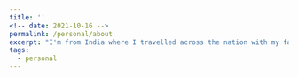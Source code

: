 ```yaml
---
title: ''
<!-- date: 2021-10-16 -->
permalink: /personal/about
excerpt: "I'm from India where I travelled across the nation with my family and grew up studying in multiple schools. Interacting with people from varied backgrounds and experiencing many diverse cultures from a young age, I've always been comfortable in interacting with people. I was also active in debating and science exhibition clubs, which has contributed to my passion for research.<br>In my free time I like to play the guitar, listen to music or play basketball or tennis. I also love travelling and hiking. Check out some of the pictures from my hikes [here]()."
tags:
  - personal
---
```


